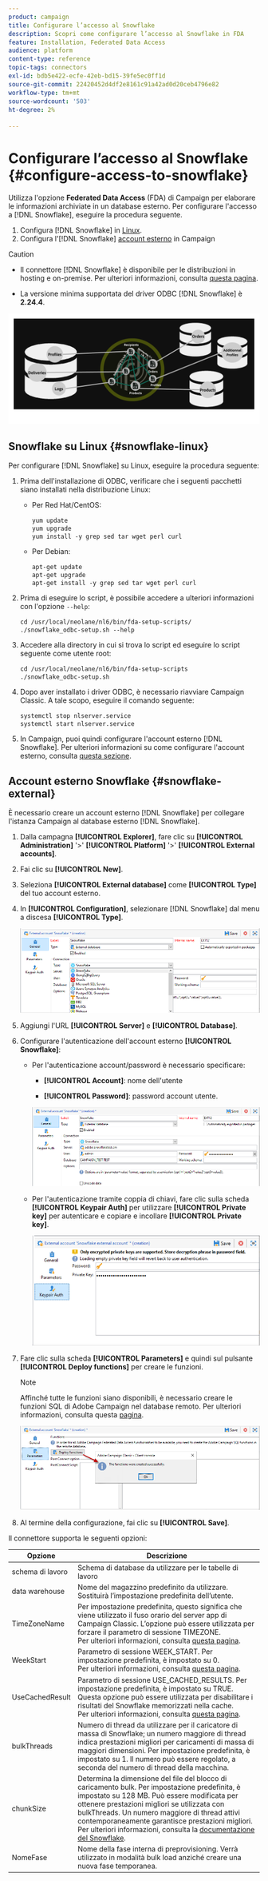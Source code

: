 ```yaml
---
product: campaign
title: Configurare l’accesso al Snowflake
description: Scopri come configurare l’accesso al Snowflake in FDA
feature: Installation, Federated Data Access
audience: platform
content-type: reference
topic-tags: connectors
exl-id: bdb5e422-ecfe-42eb-bd15-39fe5ec0ff1d
source-git-commit: 22420452d4df2e8161c91a42ad0d20ceb4796e82
workflow-type: tm+mt
source-wordcount: '503'
ht-degree: 2%

---
```


# Configurare l’accesso al Snowflake {#configure-access-to-snowflake}

Utilizza l&#39;opzione **Federated Data Access** (FDA) di Campaign per elaborare le informazioni archiviate in un database esterno. Per configurare l&#39;accesso a [!DNL Snowflake], eseguire la procedura seguente.

1. Configura [!DNL Snowflake] in [Linux](#snowflake-linux).
1. Configura l&#39;[!DNL Snowflake] [account esterno](#snowflake-external) in Campaign

>[!CAUTION]
>
>* Il connettore [!DNL Snowflake] è disponibile per le distribuzioni in hosting e on-premise. Per ulteriori informazioni, consulta [questa pagina](../../installation/using/capability-matrix.md).
>
>* La versione minima supportata del driver ODBC [!DNL Snowflake] è **2.24.4**.
>

![](assets/snowflake_3.png)

## Snowflake su Linux {#snowflake-linux}

Per configurare [!DNL Snowflake] su Linux, eseguire la procedura seguente:

1. Prima dell&#39;installazione di ODBC, verificare che i seguenti pacchetti siano installati nella distribuzione Linux:

   * Per Red Hat/CentOS:

     ```
     yum update
     yum upgrade
     yum install -y grep sed tar wget perl curl
     ```

   * Per Debian:

     ```
     apt-get update
     apt-get upgrade
     apt-get install -y grep sed tar wget perl curl
     ```

1. Prima di eseguire lo script, è possibile accedere a ulteriori informazioni con l&#39;opzione `--help`:

   ```
   cd /usr/local/neolane/nl6/bin/fda-setup-scripts/
   ./snowflake_odbc-setup.sh --help
   ```

1. Accedere alla directory in cui si trova lo script ed eseguire lo script seguente come utente root:

   ```
   cd /usr/local/neolane/nl6/bin/fda-setup-scripts
   ./snowflake_odbc-setup.sh
   ```

1. Dopo aver installato i driver ODBC, è necessario riavviare Campaign Classic. A tale scopo, eseguire il comando seguente:

   ```
   systemctl stop nlserver.service
   systemctl start nlserver.service
   ```

1. In Campaign, puoi quindi configurare l&#39;account esterno [!DNL Snowflake]. Per ulteriori informazioni su come configurare l&#39;account esterno, consulta [questa sezione](#snowflake-external).

## Account esterno Snowflake {#snowflake-external}

È necessario creare un account esterno [!DNL Snowflake] per collegare l&#39;istanza Campaign al database esterno [!DNL Snowflake].

1. Dalla campagna **[!UICONTROL Explorer]**, fare clic su **[!UICONTROL Administration]** &#39;>&#39; **[!UICONTROL Platform]** &#39;>&#39; **[!UICONTROL External accounts]**.

1. Fai clic su **[!UICONTROL New]**.

1. Seleziona **[!UICONTROL External database]** come **[!UICONTROL Type]** del tuo account esterno.

1. In **[!UICONTROL Configuration]**, selezionare [!DNL Snowflake] dal menu a discesa **[!UICONTROL Type]**.

   ![](assets/snowflake_5.png)

1. Aggiungi l&#39;URL **[!UICONTROL Server]** e **[!UICONTROL Database]**.

1. Configurare l&#39;autenticazione dell&#39;account esterno **[!UICONTROL Snowflake]**:

   * Per l&#39;autenticazione account/password è necessario specificare:

      * **[!UICONTROL Account]**: nome dell&#39;utente

      * **[!UICONTROL Password]**: password account utente.

     ![](assets/snowflake.png)

   * Per l&#39;autenticazione tramite coppia di chiavi, fare clic sulla scheda **[!UICONTROL Keypair Auth]** per utilizzare **[!UICONTROL Private key]** per autenticare e copiare e incollare **[!UICONTROL Private key]**.

     ![](assets/snowflake_4.png)

1. Fare clic sulla scheda **[!UICONTROL Parameters]** e quindi sul pulsante **[!UICONTROL Deploy functions]** per creare le funzioni.

   >[!NOTE]
   >
   >Affinché tutte le funzioni siano disponibili, è necessario creare le funzioni SQL di Adobe Campaign nel database remoto. Per ulteriori informazioni, consulta questa [pagina](../../configuration/using/adding-additional-sql-functions.md).

   ![](assets/snowflake_2.png)

1. Al termine della configurazione, fai clic su **[!UICONTROL Save]**.

Il connettore supporta le seguenti opzioni:

| Opzione | Descrizione |
|---|---|
| schema di lavoro | Schema di database da utilizzare per le tabelle di lavoro |
| data warehouse | Nome del magazzino predefinito da utilizzare. Sostituirà l’impostazione predefinita dell’utente. |
| TimeZoneName | Per impostazione predefinita, questo significa che viene utilizzato il fuso orario del server app di Campaign Classic. L’opzione può essere utilizzata per forzare il parametro di sessione TIMEZONE. <br>Per ulteriori informazioni, consulta [questa pagina](https://docs.snowflake.net/manuals/sql-reference/parameters.html#timezone). |
| WeekStart | Parametro di sessione WEEK_START. Per impostazione predefinita, è impostato su 0. <br>Per ulteriori informazioni, consulta [questa pagina](https://docs.snowflake.com/en/sql-reference/parameters.html#week-start). |
| UseCachedResult | Parametro di sessione USE_CACHED_RESULTS. Per impostazione predefinita, è impostato su TRUE. Questa opzione può essere utilizzata per disabilitare i risultati del Snowflake memorizzati nella cache. <br>Per ulteriori informazioni, consulta [questa pagina](https://docs.snowflake.net/manuals/user-guide/querying-persisted-results.html). |
| bulkThreads | Numero di thread da utilizzare per il caricatore di massa di Snowflake; un numero maggiore di thread indica prestazioni migliori per caricamenti di massa di maggiori dimensioni. Per impostazione predefinita, è impostato su 1. Il numero può essere regolato, a seconda del numero di thread della macchina. |
| chunkSize | Determina la dimensione del file del blocco di caricamento bulk. Per impostazione predefinita, è impostato su 128 MB. Può essere modificata per ottenere prestazioni migliori se utilizzata con bulkThreads. Un numero maggiore di thread attivi contemporaneamente garantisce prestazioni migliori. <br>Per ulteriori informazioni, consulta la [documentazione del Snowflake](https://docs.snowflake.net/manuals/sql-reference/sql/put.html). |
| NomeFase | Nome della fase interna di preprovisioning. Verrà utilizzato in modalità bulk load anziché creare una nuova fase temporanea. |
